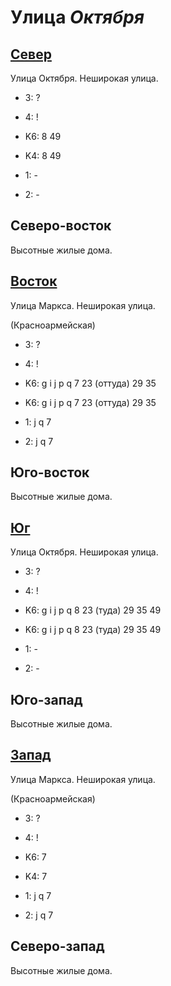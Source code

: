 # Улица *Октября*

## [Север](./10540100.md)

Улица Октября.
Неширокая улица.

* 3:    ?
* 4:    !

* K6:   8   49
* K4:   8   49
* 1:    -
* 2:    -

## Северо-восток

Высотные жилые дома.

## [Восток](./10550110.md)

Улица Маркса.
Неширокая улица.

(Красноармейская)

* 3:    ?
* 4:    !

* K6:   g   i   j   p   q
        7   23 (оттуда) 29  35
* K6:   g   i   j   p   q
        7   23 (оттуда) 29  35
* 1:    j   q
        7
* 2:    j   q
        7

## Юго-восток

Высотные жилые дома.

## [Юг](./10540115.md)

Улица Октября.
Неширокая улица.

* 3:    ?
* 4:    !

* K6:   g   i   j   p   q
        8   23 (туда)   29  35  49
* K6:   g   i   j   p   q
        8   23 (туда)   29  35  49
* 1:    -
* 2:    -

## Юго-запад

Высотные жилые дома.

## [Запад](./10535110.md)

Улица Маркса.
Неширокая улица.

(Красноармейская)

* 3:    ?
* 4:    !

* K6:   7
* K4:   7
* 1:    j   q
        7
* 2:    j   q
        7

## Северо-запад

Высотные жилые дома.
